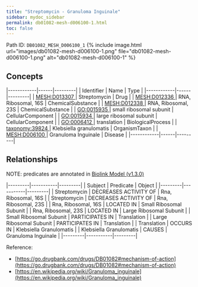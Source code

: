 ```yaml
---
title: "Streptomycin - Granuloma Inguinale"
sidebar: mydoc_sidebar
permalink: db01082-mesh-d006100-1.html
toc: false 
---
```



Path ID: `DB01082_MESH_D006100_1`
{% include image.html url="images/db01082-mesh-d006100-1.png" file="db01082-mesh-d006100-1.png" alt="db01082-mesh-d006100-1" %}

## Concepts

|------------|------|---------|
| Identifier | Name | Type    |
|------------|------|---------|
| <a href="https://identifiers.org/MESH:D013307">MESH:D013307 </a> | Streptomycin | Drug |
| <a href="https://identifiers.org/MESH:D012336">MESH:D012336 </a> | RNA, Ribosomal, 16S | ChemicalSubstance |
| <a href="https://identifiers.org/MESH:D012338">MESH:D012338 </a> | RNA, Ribosomal, 23S | ChemicalSubstance |
| <a href="https://identifiers.org/GO:0015935">GO:0015935 </a> | small ribosomal subunit | CellularComponent |
| <a href="https://identifiers.org/GO:0015934">GO:0015934 </a> | large ribosomal subunit | CellularComponent |
| <a href="https://identifiers.org/GO:0006412">GO:0006412 </a> | translation | BiologicalProcess |
| <a href="https://identifiers.org/taxonomy:39824">taxonomy:39824 </a> | Klebsiella granulomatis | OrganismTaxon |
| <a href="https://identifiers.org/MESH:D006100">MESH:D006100 </a> | Granuloma Inguinale | Disease |
|------------|------|---------|

## Relationships


NOTE: predicates are annotated in <a href="https://github.com/biolink/biolink-model/releases/tag/v1.3.0">Biolink Model (v1.3.0)</a>

|---------|-----------|---------|
| Subject | Predicate | Object  |
|---------|-----------|---------|
| Streptomycin | DECREASES ACTIVITY OF | Rna, Ribosomal, 16S |
| Streptomycin | DECREASES ACTIVITY OF | Rna, Ribosomal, 23S |
| Rna, Ribosomal, 16S | LOCATED IN | Small Ribosomal Subunit |
| Rna, Ribosomal, 23S | LOCATED IN | Large Ribosomal Subunit |
| Small Ribosomal Subunit | PARTICIPATES IN | Translation |
| Large Ribosomal Subunit | PARTICIPATES IN | Translation |
| Translation | OCCURS IN | Klebsiella Granulomatis |
| Klebsiella Granulomatis | CAUSES | Granuloma Inguinale |
|---------|-----------|---------|

Reference: 
  - [https://go.drugbank.com/drugs/DB01082#mechanism-of-action](https://go.drugbank.com/drugs/DB01082#mechanism-of-action)
  - [https://en.wikipedia.org/wiki/Granuloma_inguinale](https://en.wikipedia.org/wiki/Granuloma_inguinale)

